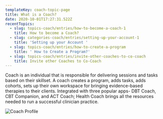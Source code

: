 ```yaml
---
templateKey: coach-topic-page
title: What is a Coach?
date: 2020-10-01T17:27:31.522Z
recentTopics:
  - slug: topics-coach/entries/how-to-become-a-coach-1
    title: How to become a Coach?
  - slug: categories-coach/entries/setting-up-your-account-1
    title: 'Setting up your Account '
  - slug: topics-coach/entries/how-to-create-a-program
    title: ' How to Create a Program?'
  - slug: topics-coach/entries/invite-other-coaches-to-co-coach
    title: Invite other Coaches to Co-Coach
---
```

Coach is an individual that is responsible for delivering sessions and tasks based on their skillset. A coach creates a program, adds tasks, adds cohorts, sets up their own workspace for bringing evidence-based therapies to their clients. Integrated with three popular apps- DBT Coach, CBT Companion, and ACT Coach; Health Coach brings all the resources needed to run a successful clinician practice.

![Coach Profile](/img/coach-profile.png "Coach Profile")
